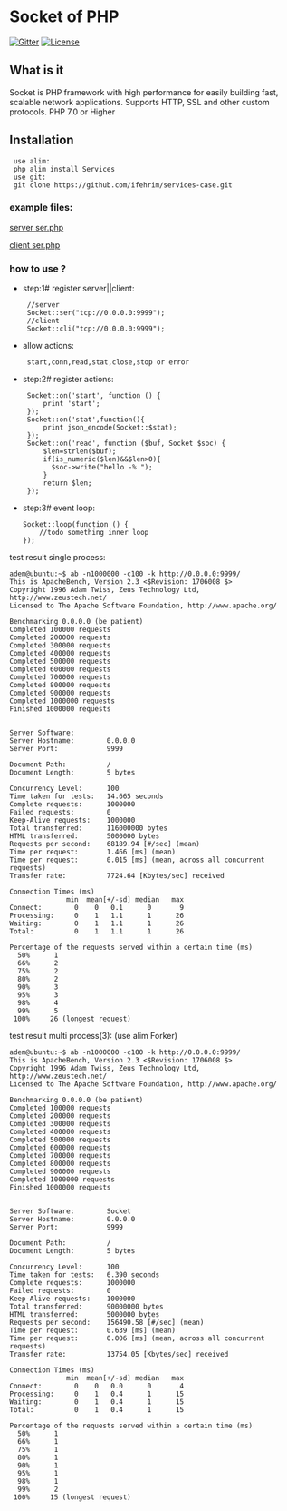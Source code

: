 # Socket of PHP
[![Gitter](https://badges.gitter.im/ifehrim/Socket.svg)]()
[![License](https://poser.pugx.org/ifehrim/Socket/license)]()

## What is it
Socket is PHP framework with high performance for easily building fast, scalable network applications. Supports HTTP, SSL and other custom protocols.
PHP 7.0 or Higher  


## Installation
     use alim:
     php alim install Services
     use git:
     git clone https://github.com/ifehrim/services-case.git 


### example files:

[server ser.php](./ser.php)

[client ser.php](./cli.php)



### how to use ?

-  step:1# register server||client:
   
        //server
        Socket::ser("tcp://0.0.0.0:9999");
        //client
        Socket::cli("tcp://0.0.0.0:9999");
        
        
-  allow actions:
        
        start,conn,read,stat,close,stop or error
        
    
-  step:2# register actions:        
        
        Socket::on('start', function () {
            print 'start';
        });
        Socket::on('stat',function(){
            print json_encode(Socket::$stat);
        });
        Socket::on('read', function ($buf, Socket $soc) {
            $len=strlen($buf);
            if(is_numeric($len)&&$len>0){
              $soc->write("hello -% ");
            }
            return $len;
        });

-  step:3# event loop: 
  
       Socket::loop(function () {
           //todo something inner loop
       });
       
       
       
test result single process:

    adem@ubuntu:~$ ab -n1000000 -c100 -k http://0.0.0.0:9999/
    This is ApacheBench, Version 2.3 <$Revision: 1706008 $>
    Copyright 1996 Adam Twiss, Zeus Technology Ltd, http://www.zeustech.net/
    Licensed to The Apache Software Foundation, http://www.apache.org/
    
    Benchmarking 0.0.0.0 (be patient)
    Completed 100000 requests
    Completed 200000 requests
    Completed 300000 requests
    Completed 400000 requests
    Completed 500000 requests
    Completed 600000 requests
    Completed 700000 requests
    Completed 800000 requests
    Completed 900000 requests
    Completed 1000000 requests
    Finished 1000000 requests
    
    
    Server Software:
    Server Hostname:        0.0.0.0
    Server Port:            9999
    
    Document Path:          /
    Document Length:        5 bytes
    
    Concurrency Level:      100
    Time taken for tests:   14.665 seconds
    Complete requests:      1000000
    Failed requests:        0
    Keep-Alive requests:    1000000
    Total transferred:      116000000 bytes
    HTML transferred:       5000000 bytes
    Requests per second:    68189.94 [#/sec] (mean)
    Time per request:       1.466 [ms] (mean)
    Time per request:       0.015 [ms] (mean, across all concurrent requests)
    Transfer rate:          7724.64 [Kbytes/sec] received
    
    Connection Times (ms)
                  min  mean[+/-sd] median   max
    Connect:        0    0   0.1      0       9
    Processing:     0    1   1.1      1      26
    Waiting:        0    1   1.1      1      26
    Total:          0    1   1.1      1      26
    
    Percentage of the requests served within a certain time (ms)
      50%      1
      66%      2
      75%      2
      80%      2
      90%      3
      95%      3
      98%      4
      99%      5
     100%     26 (longest request)


test result multi process(3): (use alim Forker) 

    adem@ubuntu:~$ ab -n1000000 -c100 -k http://0.0.0.0:9999/
    This is ApacheBench, Version 2.3 <$Revision: 1706008 $>
    Copyright 1996 Adam Twiss, Zeus Technology Ltd, http://www.zeustech.net/
    Licensed to The Apache Software Foundation, http://www.apache.org/
    
    Benchmarking 0.0.0.0 (be patient)
    Completed 100000 requests
    Completed 200000 requests
    Completed 300000 requests
    Completed 400000 requests
    Completed 500000 requests
    Completed 600000 requests
    Completed 700000 requests
    Completed 800000 requests
    Completed 900000 requests
    Completed 1000000 requests
    Finished 1000000 requests
    
    
    Server Software:        Socket
    Server Hostname:        0.0.0.0
    Server Port:            9999
    
    Document Path:          /
    Document Length:        5 bytes
    
    Concurrency Level:      100
    Time taken for tests:   6.390 seconds
    Complete requests:      1000000
    Failed requests:        0
    Keep-Alive requests:    1000000
    Total transferred:      90000000 bytes
    HTML transferred:       5000000 bytes
    Requests per second:    156490.58 [#/sec] (mean)
    Time per request:       0.639 [ms] (mean)
    Time per request:       0.006 [ms] (mean, across all concurrent requests)
    Transfer rate:          13754.05 [Kbytes/sec] received
    
    Connection Times (ms)
                  min  mean[+/-sd] median   max
    Connect:        0    0   0.0      0       4
    Processing:     0    1   0.4      1      15
    Waiting:        0    1   0.4      1      15
    Total:          0    1   0.4      1      15
    
    Percentage of the requests served within a certain time (ms)
      50%      1
      66%      1
      75%      1
      80%      1
      90%      1
      95%      1
      98%      1
      99%      2
     100%     15 (longest request)

